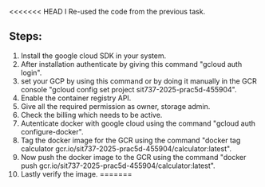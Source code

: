 <<<<<<< HEAD
I Re-used the code from the previous task.
## Steps:
1) Install the google cloud SDK in your system.
2) After installation authenticate by giving this command "gcloud auth login".
3) set your GCP by using this command or by doing it manually in the GCR console "gcloud config set project sit737-2025-prac5d-455904".
4) Enable the container registry API.
5) Give all the required permission as owner, storage admin.
6) Check the billing which needs to be active.
7) Autenticate docker with google cloud using the command "gcloud auth configure-docker".
8) Tag the docker image for the GCR using the command "docker tag calculator gcr.io/sit737-2025-prac5d-455904/calculator:latest".
9) Now push the docker image to the GCR using the command "docker push gcr.io/sit737-2025-prac5d-455904/calculator:latest".
10) Lastly verify the image.
=======

